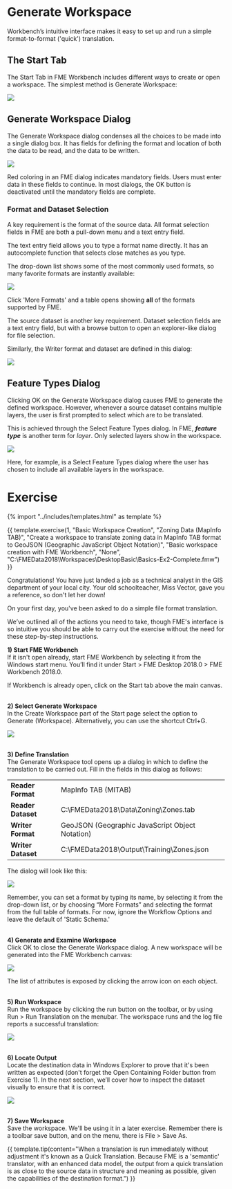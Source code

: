 # Generate Workspace

Workbench’s intuitive interface makes it easy to set up and run a simple format-to-format ('quick') translation.

## The Start Tab ##
The Start Tab in FME Workbench includes different ways to create or open a workspace. The simplest method is Generate Workspace:

![](./Images/Img1.015.GettingStarted.png)

## Generate Workspace Dialog ##
The Generate Workspace dialog condenses all the choices to be made into a single dialog box. It has fields for defining the format and location of both the data to be read, and the data to be written.

![](./Images/Img1.016.GenerateWorkspaceDialog.png)

Red coloring in an FME dialog indicates mandatory fields. Users must enter data in these fields to continue. In most dialogs, the OK button is deactivated until the mandatory fields are complete.

### Format and Dataset Selection ###
A key requirement is the format of the source data. All format selection fields in FME are both a pull-down menu and a text entry field.

The text entry field allows you to type a format name directly. It has an autocomplete function that selects close matches as you type.

The drop-down list shows some of the most commonly used formats, so many favorite formats are instantly available:

![](./Images/Img1.017.FormatSelect.png)

Click 'More Formats' and a table opens showing **all** of the formats supported by FME.

The source dataset is another key requirement. Dataset selection fields are a text entry field, but with a browse button to open an explorer-like dialog for file selection.

Similarly, the Writer format and dataset are defined in this dialog:

![](./Images/Img1.017b.WriterDefs.png)

## Feature Types Dialog ##
Clicking OK on the Generate Workspace dialog causes FME to generate the defined workspace. However, whenever a source dataset contains multiple layers, the user is first prompted to select which are to be translated.

This is achieved through the Select Feature Types dialog. In FME, ***feature type*** is another term for *layer*.<!-- change this! --> Only selected layers show in the workspace.

![](./Images/Img1.018.FeatureTypeSelect.png)

Here, for example, is a Select Feature Types dialog where the user has chosen to include all available layers in the workspace.

# Exercise

<!-- Adapted from DesktopBasic\Basics-Ex2-Complete.fmw -->

{% import "../includes/templates.html" as template %}

<!-- Change to CSV to Excel or something -->

{{ template.exercise(1,
               "Basic Workspace Creation",
               "Zoning Data (MapInfo TAB)",
               "Create a workspace to translate zoning data in MapInfo TAB format to GeoJSON (Geographic JavaScript Object Notation)",
               "Basic workspace creation with FME Workbench",
               "None",
               "C:\FMEData2018\Workspaces\DesktopBasic\Basics-Ex2-Complete.fmw")
}}

<!-- Edit to tabular -->

Congratulations! You have just landed a job as a technical analyst in the GIS department of your local city. Your old schoolteacher, Miss Vector, gave you a reference, so don't let her down!

On your first day, you've been asked to do a simple file format translation.

We’ve outlined all of the actions you need to take, though FME's interface is so intuitive you should be able to carry out the exercise without the need for these step-by-step instructions.


**1) Start FME Workbench**
<br>If it isn't open already, start FME Workbench by selecting it from the Windows start menu. You’ll find it under Start > FME Desktop 2018.0 > FME Workbench 2018.0.

If Workbench is already open, click on the Start tab above the main canvas.

<br>**2) Select Generate Workspace**
<br>In the Create Workspace part of the Start page select the option to Generate (Workspace). Alternatively, you can use the shortcut Ctrl+G.

<!--Repeat of Image 15-->
![](./Images/Img1.015.GettingStarted.png)


<br>**3) Define Translation**
<br>The Generate Workspace tool opens up a dialog in which to define the translation to be carried out. Fill in the fields in this dialog as follows:

<table style="border: 0px">

<tr>
<td style="font-weight: bold">Reader Format</td>
<td style="">MapInfo TAB (MITAB)</td>
</tr>

<tr>
<td style="font-weight: bold">Reader Dataset</td>
<td style="">C:\FMEData2018\Data\Zoning\Zones.tab</td>
</tr>

<tr>
<td style="font-weight: bold">Writer Format</td>
<td style="">GeoJSON (Geographic JavaScript Object Notation)</td>
</tr>

<tr>
<td style="font-weight: bold">Writer Dataset</td>
<td style="">C:\FMEData2018\Output\Training\Zones.json</td>
</tr>

</table>

The dialog will look like this:

![](./Images/Img1.208.Ex2.GenerateWorkspaceDialog.png)

Remember, you can set a format by typing its name, by selecting it from the drop-down list, or by choosing “More Formats” and selecting the format from the full table of formats. For now, ignore the Workflow Options and leave the default of 'Static Schema.'


<br>**4) Generate and Examine Workspace**
<br>Click OK to close the Generate Workspace dialog. A new workspace will be generated into the FME Workbench canvas:

![](./Images/Img1.209.Ex2.NewWorkspace.png)

The list of attributes is exposed by clicking the arrow icon on each object.


<br>**5) Run Workspace**
<br>Run the workspace by clicking the run button on the toolbar, or by using Run > Run Translation on the menubar. The workspace runs and the log file reports a successful translation:

![](./Images/Img1.210.Ex2.LogWindow.png)

<br>**6) Locate Output**
<br>Locate the destination data in Windows Explorer to prove that it's been written as expected (don't forget the Open Containing Folder button from Exercise 1). In the next section, we’ll cover how to inspect the dataset visually to ensure that it is correct.

![](./Images/Img1.211.Ex2.JSONInExplorer.png)


<br>**7) Save Workspace**
<br>Save the workspace. We'll be using it in a later exercise. Remember there is a toolbar save button, and on the menu, there is File &gt; Save As.

{{ template.tip(content="When a translation is run immediately without adjustment it's known as a Quick Translation. Because FME is a 'semantic' translator, with an enhanced data model, the output from a quick translation is as close to the source data in structure and meaning as possible, given the capabilities of the destination format.") }}
